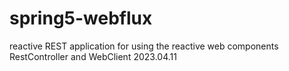 # spring5-webflux
reactive REST application for using the reactive web components RestController and WebClient 2023.04.11
